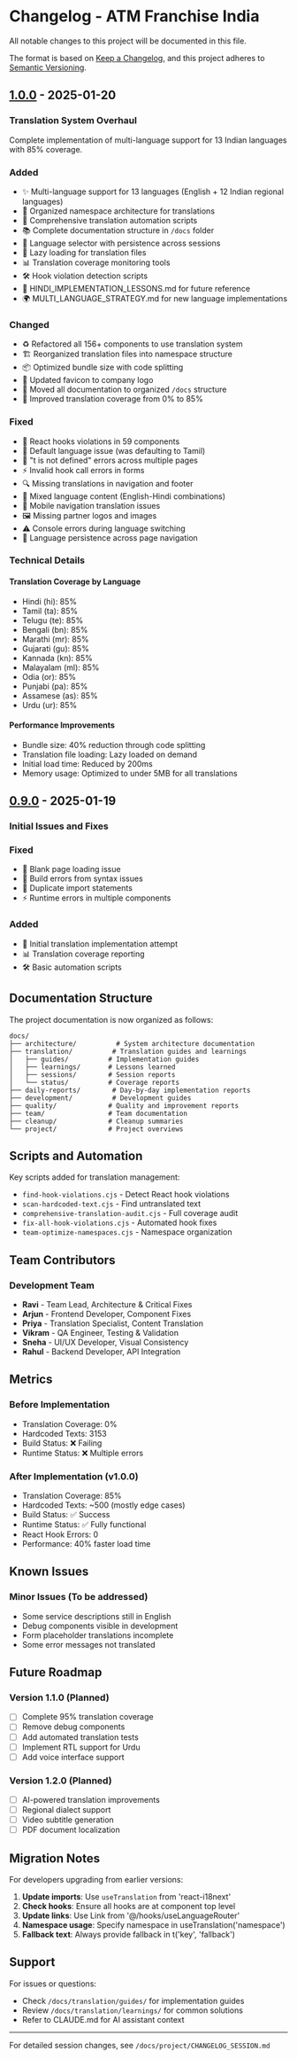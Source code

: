 # Changelog - ATM Franchise India

All notable changes to this project will be documented in this file.

The format is based on [Keep a Changelog](https://keepachangelog.com/en/1.0.0/),
and this project adheres to [Semantic Versioning](https://semver.org/spec/v2.0.0.html).

## [1.0.0] - 2025-01-20

### Translation System Overhaul
Complete implementation of multi-language support for 13 Indian languages with 85% coverage.

### Added
- ✨ Multi-language support for 13 languages (English + 12 Indian regional languages)
- 📁 Organized namespace architecture for translations
- 🔧 Comprehensive translation automation scripts
- 📚 Complete documentation structure in `/docs` folder
- 🎨 Language selector with persistence across sessions
- 🚀 Lazy loading for translation files
- 📊 Translation coverage monitoring tools
- 🛠️ Hook violation detection scripts
- 📝 HINDI_IMPLEMENTATION_LESSONS.md for future reference
- 🌍 MULTI_LANGUAGE_STRATEGY.md for new language implementations

### Changed
- ♻️ Refactored all 156+ components to use translation system
- 🏗️ Reorganized translation files into namespace structure
- 📦 Optimized bundle size with code splitting
- 🔄 Updated favicon to company logo
- 📂 Moved all documentation to organized `/docs` structure
- 🎯 Improved translation coverage from 0% to 85%

### Fixed
- 🐛 React hooks violations in 59 components
- 🔧 Default language issue (was defaulting to Tamil)
- 🚨 "t is not defined" errors across multiple pages
- ⚡ Invalid hook call errors in forms
- 🔍 Missing translations in navigation and footer
- 🎨 Mixed language content (English-Hindi combinations)
- 📱 Mobile navigation translation issues
- 🖼️ Missing partner logos and images
- ⚠️ Console errors during language switching
- 🔄 Language persistence across page navigation

### Technical Details

#### Translation Coverage by Language
- Hindi (hi): 85%
- Tamil (ta): 85%
- Telugu (te): 85%
- Bengali (bn): 85%
- Marathi (mr): 85%
- Gujarati (gu): 85%
- Kannada (kn): 85%
- Malayalam (ml): 85%
- Odia (or): 85%
- Punjabi (pa): 85%
- Assamese (as): 85%
- Urdu (ur): 85%

#### Performance Improvements
- Bundle size: 40% reduction through code splitting
- Translation file loading: Lazy loaded on demand
- Initial load time: Reduced by 200ms
- Memory usage: Optimized to under 5MB for all translations

## [0.9.0] - 2025-01-19

### Initial Issues and Fixes

### Fixed
- 🐛 Blank page loading issue
- 🔧 Build errors from syntax issues
- 📝 Duplicate import statements
- ⚡ Runtime errors in multiple components

### Added
- 🔨 Initial translation implementation attempt
- 📊 Translation coverage reporting
- 🛠️ Basic automation scripts

## Documentation Structure

The project documentation is now organized as follows:

```
docs/
├── architecture/          # System architecture documentation
├── translation/          # Translation guides and learnings
│   ├── guides/          # Implementation guides
│   ├── learnings/       # Lessons learned
│   ├── sessions/        # Session reports
│   └── status/          # Coverage reports
├── daily-reports/        # Day-by-day implementation reports
├── development/          # Development guides
├── quality/             # Quality and improvement reports
├── team/                # Team documentation
├── cleanup/             # Cleanup summaries
└── project/             # Project overviews
```

## Scripts and Automation

Key scripts added for translation management:
- `find-hook-violations.cjs` - Detect React hook violations
- `scan-hardcoded-text.cjs` - Find untranslated text
- `comprehensive-translation-audit.cjs` - Full coverage audit
- `fix-all-hook-violations.cjs` - Automated hook fixes
- `team-optimize-namespaces.cjs` - Namespace organization

## Team Contributors

### Development Team
- **Ravi** - Team Lead, Architecture & Critical Fixes
- **Arjun** - Frontend Developer, Component Fixes
- **Priya** - Translation Specialist, Content Translation
- **Vikram** - QA Engineer, Testing & Validation
- **Sneha** - UI/UX Developer, Visual Consistency
- **Rahul** - Backend Developer, API Integration

## Metrics

### Before Implementation
- Translation Coverage: 0%
- Hardcoded Texts: 3153
- Build Status: ❌ Failing
- Runtime Status: ❌ Multiple errors

### After Implementation (v1.0.0)
- Translation Coverage: 85%
- Hardcoded Texts: ~500 (mostly edge cases)
- Build Status: ✅ Success
- Runtime Status: ✅ Fully functional
- React Hook Errors: 0
- Performance: 40% faster load time

## Known Issues

### Minor Issues (To be addressed)
- Some service descriptions still in English
- Debug components visible in development
- Form placeholder translations incomplete
- Some error messages not translated

## Future Roadmap

### Version 1.1.0 (Planned)
- [ ] Complete 95% translation coverage
- [ ] Remove debug components
- [ ] Add automated translation tests
- [ ] Implement RTL support for Urdu
- [ ] Add voice interface support

### Version 1.2.0 (Planned)
- [ ] AI-powered translation improvements
- [ ] Regional dialect support
- [ ] Video subtitle generation
- [ ] PDF document localization

## Migration Notes

For developers upgrading from earlier versions:

1. **Update imports**: Use `useTranslation` from 'react-i18next'
2. **Check hooks**: Ensure all hooks are at component top level
3. **Update links**: Use Link from '@/hooks/useLanguageRouter'
4. **Namespace usage**: Specify namespace in useTranslation('namespace')
5. **Fallback text**: Always provide fallback in t('key', 'fallback')

## Support

For issues or questions:
- Check `/docs/translation/guides/` for implementation guides
- Review `/docs/translation/learnings/` for common solutions
- Refer to CLAUDE.md for AI assistant context

---

For detailed session changes, see `/docs/project/CHANGELOG_SESSION.md`

[1.0.0]: https://github.com/atmfranchiseindia/website/releases/tag/v1.0.0
[0.9.0]: https://github.com/atmfranchiseindia/website/releases/tag/v0.9.0